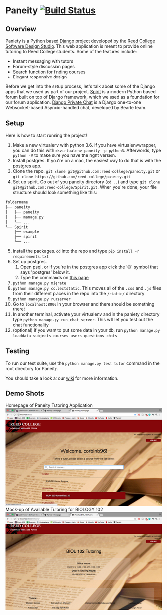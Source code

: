 # Paneity [![Build Status](https://travis-ci.org/reed-college/paneity.svg?branch=master)](https://travis-ci.org/reed-college/paneity)
## Overview

Paniety is a Python based [Django](https://www.djangoproject.com) project developed by the [Reed College Software Design Studio](http://www.reed.edu/sds/). This web application is meant to provide online tutoring to Reed College students. Some of the features include: 
* Instant messaging with tutors
* Forum-style discussion pages
* Search function for finding courses
* Elegant responsive design

Before we get into the setup process, let's talk about some of the Django apps that we used as part of our project.
[Spirit](https://github.com/nitely/Spirit) is a modern Python based forum built on top of Django framework, which we used as a foundation for our forum application. [Django Private Chat](https://github.com/Bearle/django-private-chat) is a Django one-to-one Websocket-based Asyncio-handled chat, developed by Bearle team.

## Setup
Here is how to start running the project!
1. Make a new virtualenv with python 3.6. If you have virtualenvwrapper, you can do this with `mkvirtualenv paneity -p python3`. Afterwords, type `python -V` to make sure you have the right version.
2. Install postgres. If you're on a mac, the easiest way to do that is with the [postgres app.](https://postgresapp.com/)
3. Clone the repo. `git clone git@github.com:reed-college/paneity.git` or `git clone https://github.com/reed-college/paneity.git`
4. Set up spirit. Go out of you paneity directory (`cd ..`) and type `git clone git@github.com:reed-college/Spirit.git`. When you're done, your file structure should look something like this:
```
foldername
├── paneity
│   ├── paneity
│   ├── manage.py
│   └── ...
└── Spirit
    ├── example
    ├── spirit
    └── ...

```
5. install the packages. `cd` into the repo and type `pip install -r requirements.txt`
6. Set up postgres.
    1. Open psql, or if you're in the postgres app click the '⛁' symbol that says 'postgres' below it.
    2. Type the commands on [this page](https://github.com/reed-college/paneity/wiki/Postgres-Set-Up)
7. `python manage.py migrate`
8. `python manage.py collectstatic`. This moves all of the `.css` and `.js` files from their different places in the repo into the `/static/` directory
9. `python manage.py runserver`
10. Go to `localhost:8000` in your browser and there should be something there!
11. In another terminal, activate your virtualenv and in the paniety directory type `python manage.py run_chat_server`. This will let you test out the chat functionality
12. (optional) if you want to put some data in your db, run `python manage.py loaddata subjects courses users questions chats`

## Testing
To run our test suite, use the `python manage.py test tutor` command in the root directory for Paneity.

You should take a look at our [wiki](https://github.com/reed-college/paneity/wiki) for more information.

## Demo Shots
Homepage of Paneity Tutoring Application
![Homepage of Tutoring Application](tutor/static/images/demoshot2.png?raw=true "Paneity Homepage")
Mock-up of Available Tutoring for BIOLOGY 102
![BIOL 102 Tutors](tutor/static/images/demoshot.png?raw=true "Tutoring for Biology 102")


